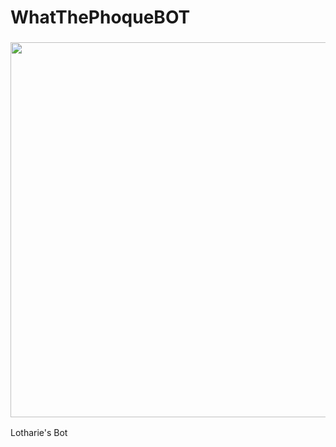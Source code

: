 # WhatThePhoqueBOT
<h3 align="center"><img src="https://user-images.githubusercontent.com/49253492/139536561-5eaf9aad-64dd-4bc4-a33a-913a28ccb620.png" width="600px"></h3>

Lotharie's Bot

